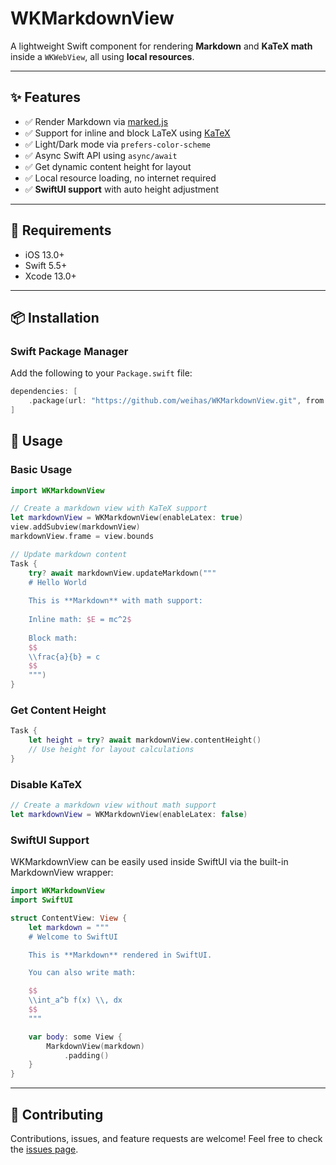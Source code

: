 # WKMarkdownView

A lightweight Swift component for rendering **Markdown** and **KaTeX math** inside a `WKWebView`, all using **local resources**.

---

## ✨ Features

- ✅ Render Markdown via [marked.js](https://github.com/markedjs/marked)
- ✅ Support for inline and block LaTeX using [KaTeX](https://katex.org/)
- ✅ Light/Dark mode via `prefers-color-scheme`
- ✅ Async Swift API using `async/await`
- ✅ Get dynamic content height for layout
- ✅ Local resource loading, no internet required
- ✅ **SwiftUI support** with auto height adjustment

---

## 📝 Requirements

- iOS 13.0+
- Swift 5.5+
- Xcode 13.0+

---

## 📦 Installation

### Swift Package Manager

Add the following to your `Package.swift` file:

```swift
dependencies: [
    .package(url: "https://github.com/weihas/WKMarkdownView.git", from: "1.0.0")
]
```

## 🚀 Usage

### Basic Usage

```swift
import WKMarkdownView

// Create a markdown view with KaTeX support
let markdownView = WKMarkdownView(enableLatex: true)
view.addSubview(markdownView)
markdownView.frame = view.bounds

// Update markdown content
Task {
    try? await markdownView.updateMarkdown("""
    # Hello World
    
    This is **Markdown** with math support:
    
    Inline math: $E = mc^2$
    
    Block math:
    $$
    \\frac{a}{b} = c
    $$
    """)
}
```

### Get Content Height

```swift
Task {
    let height = try? await markdownView.contentHeight()
    // Use height for layout calculations
}
```

### Disable KaTeX

```swift
// Create a markdown view without math support
let markdownView = WKMarkdownView(enableLatex: false)
```

### SwiftUI Support

WKMarkdownView can be easily used inside SwiftUI via the built-in MarkdownView wrapper:

```swift
import WKMarkdownView
import SwiftUI

struct ContentView: View {
    let markdown = """
    # Welcome to SwiftUI

    This is **Markdown** rendered in SwiftUI.

    You can also write math:

    $$
    \\int_a^b f(x) \\, dx
    $$
    """

    var body: some View {
        MarkdownView(markdown)
            .padding()
    }
}
```

---

## 🤝 Contributing

Contributions, issues, and feature requests are welcome! Feel free to check the [issues page](https://github.com/weihas/WKMarkdownView/issues).
